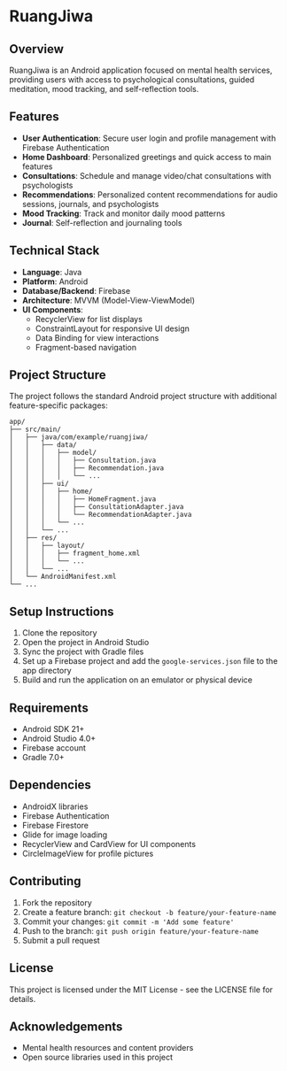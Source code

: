 # RuangJiwa

## Overview
RuangJiwa is an Android application focused on mental health services, providing users with access to psychological consultations, guided meditation, mood tracking, and self-reflection tools.

## Features
- **User Authentication**: Secure user login and profile management with Firebase Authentication
- **Home Dashboard**: Personalized greetings and quick access to main features
- **Consultations**: Schedule and manage video/chat consultations with psychologists
- **Recommendations**: Personalized content recommendations for audio sessions, journals, and psychologists
- **Mood Tracking**: Track and monitor daily mood patterns
- **Journal**: Self-reflection and journaling tools

## Technical Stack
- **Language**: Java
- **Platform**: Android
- **Database/Backend**: Firebase
- **Architecture**: MVVM (Model-View-ViewModel)
- **UI Components**:
  - RecyclerView for list displays
  - ConstraintLayout for responsive UI design
  - Data Binding for view interactions
  - Fragment-based navigation

## Project Structure
The project follows the standard Android project structure with additional feature-specific packages:

```
app/
├── src/main/
│   ├── java/com/example/ruangjiwa/
│   │   ├── data/
│   │   │   ├── model/
│   │   │   │   ├── Consultation.java
│   │   │   │   ├── Recommendation.java
│   │   │   │   └── ...
│   │   ├── ui/
│   │   │   ├── home/
│   │   │   │   ├── HomeFragment.java
│   │   │   │   ├── ConsultationAdapter.java
│   │   │   │   └── RecommendationAdapter.java
│   │   │   └── ...
│   │   └── ...
│   ├── res/
│   │   ├── layout/
│   │   │   ├── fragment_home.xml
│   │   │   └── ...
│   │   └── ...
│   └── AndroidManifest.xml
└── ...
```

## Setup Instructions
1. Clone the repository
2. Open the project in Android Studio
3. Sync the project with Gradle files
4. Set up a Firebase project and add the `google-services.json` file to the app directory
5. Build and run the application on an emulator or physical device

## Requirements
- Android SDK 21+
- Android Studio 4.0+
- Firebase account
- Gradle 7.0+

## Dependencies
- AndroidX libraries
- Firebase Authentication
- Firebase Firestore
- Glide for image loading
- RecyclerView and CardView for UI components
- CircleImageView for profile pictures

## Contributing
1. Fork the repository
2. Create a feature branch: `git checkout -b feature/your-feature-name`
3. Commit your changes: `git commit -m 'Add some feature'`
4. Push to the branch: `git push origin feature/your-feature-name`
5. Submit a pull request

## License
This project is licensed under the MIT License - see the LICENSE file for details.

## Acknowledgements
- Mental health resources and content providers
- Open source libraries used in this project
